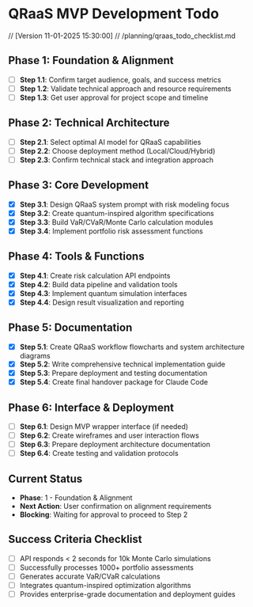 # QRaaS MVP Development Todo
// [Version 11-01-2025 15:30:00]
// /planning/qraas_todo_checklist.md

## Phase 1: Foundation & Alignment
- [ ] **Step 1.1**: Confirm target audience, goals, and success metrics
- [ ] **Step 1.2**: Validate technical approach and resource requirements
- [ ] **Step 1.3**: Get user approval for project scope and timeline

## Phase 2: Technical Architecture
- [ ] **Step 2.1**: Select optimal AI model for QRaaS capabilities
- [ ] **Step 2.2**: Choose deployment method (Local/Cloud/Hybrid)
- [ ] **Step 2.3**: Confirm technical stack and integration approach

## Phase 3: Core Development
- [x] **Step 3.1**: Design QRaaS system prompt with risk modeling focus
- [x] **Step 3.2**: Create quantum-inspired algorithm specifications  
- [x] **Step 3.3**: Build VaR/CVaR/Monte Carlo calculation modules
- [x] **Step 3.4**: Implement portfolio risk assessment functions

## Phase 4: Tools & Functions
- [x] **Step 4.1**: Create risk calculation API endpoints
- [x] **Step 4.2**: Build data pipeline and validation tools
- [x] **Step 4.3**: Implement quantum simulation interfaces
- [x] **Step 4.4**: Design result visualization and reporting

## Phase 5: Documentation
- [x] **Step 5.1**: Create QRaaS workflow flowcharts and system architecture diagrams
- [x] **Step 5.2**: Write comprehensive technical implementation guide  
- [x] **Step 5.3**: Prepare deployment and testing documentation
- [x] **Step 5.4**: Create final handover package for Claude Code

## Phase 6: Interface & Deployment
- [ ] **Step 6.1**: Design MVP wrapper interface (if needed)
- [ ] **Step 6.2**: Create wireframes and user interaction flows
- [ ] **Step 6.3**: Prepare deployment architecture documentation  
- [ ] **Step 6.4**: Create testing and validation protocols

## Current Status
- **Phase**: 1 - Foundation & Alignment
- **Next Action**: User confirmation on alignment requirements
- **Blocking**: Waiting for approval to proceed to Step 2

## Success Criteria Checklist
- [ ] API responds < 2 seconds for 10k Monte Carlo simulations
- [ ] Successfully processes 1000+ portfolio assessments
- [ ] Generates accurate VaR/CVaR calculations
- [ ] Integrates quantum-inspired optimization algorithms
- [ ] Provides enterprise-grade documentation and deployment guides
